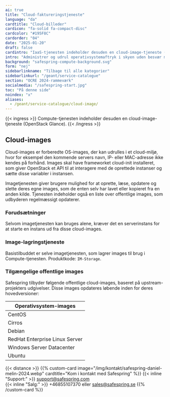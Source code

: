 ```yaml
---
ai: true
title: "Cloud-faktureringstjeneste"
language: "da"
cardtitle: "Cloud-billeder"
cardicon: "fa-solid fa-compact-disc"
cardcolor: "#195F8C"
cardorder: "04"
date: "2025-01-20"
draft: false
cardintro: "IaaS-tjenesten indeholder desuden en cloud-image-tjeneste (Openstack Glance)."
intro: "Administrer og udrul operativsystemaftryk i skyen uden besvær med Safesprings Image Service, drevet af OpenStack Glance, som muliggør tilpassede eller forudkonfigurerede skymiljøer."
background: "safespring-compute-background.svg"
form: "nej"
sidebarlinkname: "Tilbage til alle kategorier"
sidebarlinkurl: "/geant/service-catalogue"
section: "OCRE 2024-rammeværk"
socialmedia: "/safespring-start.jpg"
toc: "På denne side"
noindex: "x"
aliases:
  - /geant/service-catalogue/cloud-image/
---
```


{{< ingress >}}
Compute-tjenesten indeholder desuden en cloud-image-tjeneste (OpenStack Glance).
{{< /ingress >}}

## Cloud-images

Cloud-images er forberedte OS-images, der kan udrulles i et cloud-miljø, hvor for eksempel den kommende servers navn, IP- eller MAC-adresse ikke kendes på forhånd. Images skal have frameworket cloud-init installeret, som giver OpenStack et API til at interagere med de oprettede instanser og sætte disse variabler i instansen.

Imagetjenesten giver brugere mulighed for at oprette, læse, opdatere og slette deres egne images, som de enten selv har lavet eller kopieret fra en anden kilde. Tjenesten indeholder også en liste over offentlige images, som udbyderen regelmæssigt opdaterer.

### Forudsætninger

Selvom imagetjenesten kan bruges alene, kræver det en serverinstans for at starte en instans ud fra disse cloud-images.

### Image-lagringstjeneste

Basistilbuddet er selve imagetjenesten, som lagrer images til brug i Compute-tjenesten. Produktkode: `IM-Storage`.

### Tilgængelige offentlige images

Safespring tilbyder følgende offentlige cloud-images, baseret på upstream-projekters udgivelser. Disse images opdateres løbende inden for deres hovedversioner:

| Operativsystem-images          |
| ------------------------------ |
| CentOS                         |
| Cirros                         |
| Debian                         |
| RedHat Enterprise Linux Server |
| Windows Server Datacenter      |
| Ubuntu                         |

{{< distance >}}
{{% custom-card image="/img/kontakt/safespring-daniel-melin-2024.webp" cardtitle="Kom i kontakt med Safespring" %}}
{{< inline "Support:" >}} support@safespring.com  
{{< inline "Salg:" >}} +46855107370 eller sales@safespring.se
{{% /custom-card %}}
